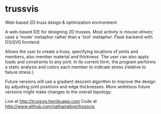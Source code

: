 trussvis
========

Web-based 2D truss design &amp; optimization environment

A web-based IDE for designing 2D trusses. Most activity is
mouse-driven; uses a 'mode' metaphor rather than a 'tool' metaphor.
Flask backend with D3/SVG frontend.

Allows the user to create a truss, specifying locations of joints and
members, also member material and thickness. The user can also apply
loads and constraints to any joint. In its current form, the program
performs a static analysis and colors each member to indicate stress
(relative to failure stress.)

Future versions will use a gradient descent algorithm to improve the
design by adjusting joint positions and edge thicknesses. More ambitious
future versions might make changes to the overall topology.

Live at http://trussvis.herokuapp.com
Code at http://www.github.com/nathanwbrei/trussvis


